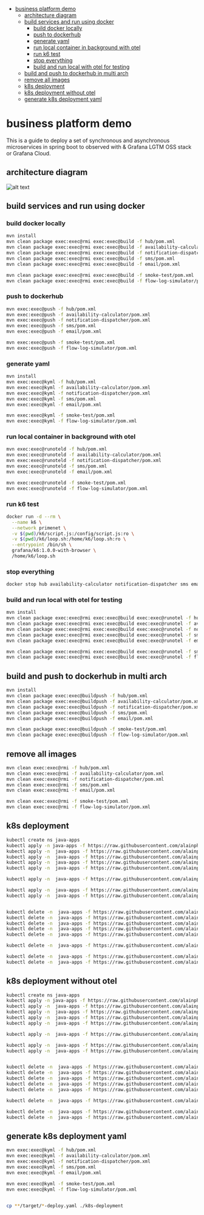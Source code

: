 
- [business platform demo](#business-platform-demo)
  - [architecture diagram](#architecture-diagram)
  - [build services and run using docker](#build-services-and-run-using-docker)
    - [build docker locally](#build-docker-locally)
    - [push to dockerhub](#push-to-dockerhub)
    - [generate yaml](#generate-yaml)
    - [run local container in background with otel](#run-local-container-in-background-with-otel)
    - [run k6 test](#run-k6-test)
    - [stop everything](#stop-everything)
    - [build and run local with otel for testing](#build-and-run-local-with-otel-for-testing)
  - [build and push to dockerhub in multi arch](#build-and-push-to-dockerhub-in-multi-arch)
  - [remove all images](#remove-all-images)
  - [k8s deployment](#k8s-deployment)
  - [k8s deployment without otel](#k8s-deployment-without-otel)
  - [generate k8s deployment yaml](#generate-k8s-deployment-yaml)

# business platform demo

This is a guide to deploy a set of synchronous and asynchronous microservices in spring boot to observed with & Grafana LGTM OSS stack or Grafana Cloud.

## architecture diagram
![alt text](graphics/architecture.png)


## build services and run using docker

### build docker locally
```bash
mvn install
mvn clean package exec:exec@rmi exec:exec@build -f hub/pom.xml
mvn clean package exec:exec@rmi exec:exec@build -f availability-calculator/pom.xml
mvn clean package exec:exec@rmi exec:exec@build -f notification-dispatcher/pom.xml
mvn clean package exec:exec@rmi exec:exec@build -f sms/pom.xml
mvn clean package exec:exec@rmi exec:exec@build -f email/pom.xml

mvn clean package exec:exec@rmi exec:exec@build -f smoke-test/pom.xml
mvn clean package exec:exec@rmi exec:exec@build -f flow-log-simulator/pom.xml
```

### push to dockerhub
```bash
mvn exec:exec@push -f hub/pom.xml
mvn exec:exec@push -f availability-calculator/pom.xml
mvn exec:exec@push -f notification-dispatcher/pom.xml
mvn exec:exec@push -f sms/pom.xml
mvn exec:exec@push -f email/pom.xml

mvn exec:exec@push -f smoke-test/pom.xml
mvn exec:exec@push -f flow-log-simulator/pom.xml
```

### generate yaml
```bash
mvn install
mvn exec:exec@kyml -f hub/pom.xml
mvn exec:exec@kyml -f availability-calculator/pom.xml
mvn exec:exec@kyml -f notification-dispatcher/pom.xml
mvn exec:exec@kyml -f sms/pom.xml
mvn exec:exec@kyml -f email/pom.xml

mvn exec:exec@kyml -f smoke-test/pom.xml
mvn exec:exec@kyml -f flow-log-simulator/pom.xml
```

### run local container in background with otel
```bash
mvn exec:exec@runoteld -f hub/pom.xml
mvn exec:exec@runoteld -f availability-calculator/pom.xml
mvn exec:exec@runoteld -f notification-dispatcher/pom.xml
mvn exec:exec@runoteld -f sms/pom.xml
mvn exec:exec@runoteld -f email/pom.xml

mvn exec:exec@runoteld -f smoke-test/pom.xml
mvn exec:exec@runoteld -f flow-log-simulator/pom.xml
```

### run k6 test
```bash
docker run -d --rm \
  --name k6 \
  --network primenet \
  -v $(pwd)/k6/script.js:/config/script.js:ro \
  -v $(pwd)/k6/loop.sh:/home/k6/loop.sh:ro \
  --entrypoint /bin/sh \
  grafana/k6:1.0.0-with-browser \
  /home/k6/loop.sh
```

### stop everything
```bash
docker stop hub availability-calculator notification-dispatcher sms email smoke-test flow-log-simulator k6
```

### build and run local with otel for testing
```bash
mvn install
mvn clean package exec:exec@rmi exec:exec@build exec:exec@runotel -f hub/pom.xml
mvn clean package exec:exec@rmi exec:exec@build exec:exec@runotel -f availability-calculator/pom.xml
mvn clean package exec:exec@rmi exec:exec@build exec:exec@runotel -f notification-dispatcher/pom.xml
mvn clean package exec:exec@rmi exec:exec@build exec:exec@runotel -f sms/pom.xml
mvn clean package exec:exec@rmi exec:exec@build exec:exec@runotel -f email/pom.xml

mvn clean package exec:exec@rmi exec:exec@build exec:exec@runotel -f smoke-test/pom.xml
mvn clean package exec:exec@rmi exec:exec@build exec:exec@runotel -f flow-log-simulator/pom.xml
```

## build and push to dockerhub in multi arch

```bash
mvn install
mvn clean package exec:exec@buildpush -f hub/pom.xml
mvn clean package exec:exec@buildpush -f availability-calculator/pom.xml
mvn clean package exec:exec@buildpush -f notification-dispatcher/pom.xml
mvn clean package exec:exec@buildpush -f sms/pom.xml
mvn clean package exec:exec@buildpush -f email/pom.xml

mvn clean package exec:exec@buildpush -f smoke-test/pom.xml
mvn clean package exec:exec@buildpush -f flow-log-simulator/pom.xml
```

## remove all images

```bash
mvn clean exec:exec@rmi -f hub/pom.xml
mvn clean exec:exec@rmi -f availability-calculator/pom.xml
mvn clean exec:exec@rmi -f notification-dispatcher/pom.xml
mvn clean exec:exec@rmi -f sms/pom.xml
mvn clean exec:exec@rmi -f email/pom.xml

mvn clean exec:exec@rmi -f smoke-test/pom.xml
mvn clean exec:exec@rmi -f flow-log-simulator/pom.xml

```

## k8s deployment

```bash
kubectl create ns java-apps
kubectl apply -n java-apps -f https://raw.githubusercontent.com/alainpham/business-platform/refs/heads/master/k8s-deployment/hub-deploy.yaml
kubectl apply -n  java-apps -f https://raw.githubusercontent.com/alainpham/business-platform/refs/heads/master/k8s-deployment/availability-calculator-deploy.yaml
kubectl apply -n  java-apps -f https://raw.githubusercontent.com/alainpham/business-platform/refs/heads/master/k8s-deployment/notification-dispatcher-deploy.yaml
kubectl apply -n  java-apps -f https://raw.githubusercontent.com/alainpham/business-platform/refs/heads/master/k8s-deployment/sms-deploy.yaml
kubectl apply -n  java-apps -f https://raw.githubusercontent.com/alainpham/business-platform/refs/heads/master/k8s-deployment/email-deploy.yaml

kubectl apply -n  java-apps -f https://raw.githubusercontent.com/alainpham/business-platform/refs/heads/master/k8s-deployment/k6.yaml

kubectl apply -n  java-apps -f https://raw.githubusercontent.com/alainpham/business-platform/refs/heads/master/k8s-deployment/smoke-test-deploy.yaml
kubectl apply -n  java-apps -f https://raw.githubusercontent.com/alainpham/business-platform/refs/heads/master/k8s-deployment/flow-log-simulator-deploy.yaml


kubectl delete -n  java-apps -f https://raw.githubusercontent.com/alainpham/business-platform/refs/heads/master/k8s-deployment/hub-deploy.yaml
kubectl delete -n  java-apps -f https://raw.githubusercontent.com/alainpham/business-platform/refs/heads/master/k8s-deployment/availability-calculator-deploy.yaml
kubectl delete -n  java-apps -f https://raw.githubusercontent.com/alainpham/business-platform/refs/heads/master/k8s-deployment/notification-dispatcher-deploy.yaml
kubectl delete -n  java-apps -f https://raw.githubusercontent.com/alainpham/business-platform/refs/heads/master/k8s-deployment/sms-deploy.yaml
kubectl delete -n  java-apps -f https://raw.githubusercontent.com/alainpham/business-platform/refs/heads/master/k8s-deployment/email-deploy.yaml

kubectl delete -n  java-apps -f https://raw.githubusercontent.com/alainpham/business-platform/refs/heads/master/k8s-deployment/k6.yaml

kubectl delete -n  java-apps -f https://raw.githubusercontent.com/alainpham/business-platform/refs/heads/master/k8s-deployment/smoke-test-deploy.yaml
kubectl delete -n  java-apps -f https://raw.githubusercontent.com/alainpham/business-platform/refs/heads/master/k8s-deployment/flow-log-simulator-deploy.yaml

```

## k8s deployment without otel

```bash
kubectl create ns java-apps
kubectl apply -n java-apps -f https://raw.githubusercontent.com/alainpham/business-platform/refs/heads/master/k8s-deployment-no-otel/hub-deploy.yaml
kubectl apply -n  java-apps -f https://raw.githubusercontent.com/alainpham/business-platform/refs/heads/master/k8s-deployment-no-otel/availability-calculator-deploy.yaml
kubectl apply -n  java-apps -f https://raw.githubusercontent.com/alainpham/business-platform/refs/heads/master/k8s-deployment-no-otel/notification-dispatcher-deploy.yaml
kubectl apply -n  java-apps -f https://raw.githubusercontent.com/alainpham/business-platform/refs/heads/master/k8s-deployment-no-otel/sms-deploy.yaml
kubectl apply -n  java-apps -f https://raw.githubusercontent.com/alainpham/business-platform/refs/heads/master/k8s-deployment-no-otel/email-deploy.yaml

kubectl apply -n  java-apps -f https://raw.githubusercontent.com/alainpham/business-platform/refs/heads/master/k8s-deployment-no-otel/k6.yaml

kubectl apply -n  java-apps -f https://raw.githubusercontent.com/alainpham/business-platform/refs/heads/master/k8s-deployment-no-otel/smoke-test-deploy.yaml
kubectl apply -n  java-apps -f https://raw.githubusercontent.com/alainpham/business-platform/refs/heads/master/k8s-deployment-no-otel/flow-log-simulator-deploy.yaml


kubectl delete -n  java-apps -f https://raw.githubusercontent.com/alainpham/business-platform/refs/heads/master/k8s-deployment/hub-deploy.yaml
kubectl delete -n  java-apps -f https://raw.githubusercontent.com/alainpham/business-platform/refs/heads/master/k8s-deployment/availability-calculator-deploy.yaml
kubectl delete -n  java-apps -f https://raw.githubusercontent.com/alainpham/business-platform/refs/heads/master/k8s-deployment/notification-dispatcher-deploy.yaml
kubectl delete -n  java-apps -f https://raw.githubusercontent.com/alainpham/business-platform/refs/heads/master/k8s-deployment/sms-deploy.yaml
kubectl delete -n  java-apps -f https://raw.githubusercontent.com/alainpham/business-platform/refs/heads/master/k8s-deployment/email-deploy.yaml

kubectl delete -n  java-apps -f https://raw.githubusercontent.com/alainpham/business-platform/refs/heads/master/k8s-deployment/k6.yaml

kubectl delete -n  java-apps -f https://raw.githubusercontent.com/alainpham/business-platform/refs/heads/master/k8s-deployment/smoke-test-deploy.yaml
kubectl delete -n  java-apps -f https://raw.githubusercontent.com/alainpham/business-platform/refs/heads/master/k8s-deployment/flow-log-simulator-deploy.yaml

```


## generate k8s deployment yaml

```bash
mvn exec:exec@kyml -f hub/pom.xml
mvn exec:exec@kyml -f availability-calculator/pom.xml
mvn exec:exec@kyml -f notification-dispatcher/pom.xml
mvn exec:exec@kyml -f sms/pom.xml
mvn exec:exec@kyml -f email/pom.xml

mvn exec:exec@kyml -f smoke-test/pom.xml
mvn exec:exec@kyml -f flow-log-simulator/pom.xml
 

cp **/target/*-deploy.yaml ./k8s-deployment
```
